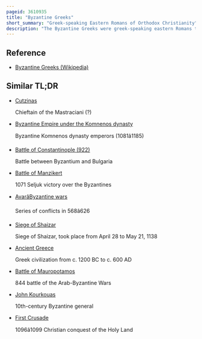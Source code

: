 ```yaml
---
pageid: 3610935
title: "Byzantine Greeks"
short_summary: "Greek-speaking Eastern Romans of Orthodox Christianity"
description: "The Byzantine Greeks were greek-speaking eastern Romans throughout the late Antiquity and middle Ages. They were the main Residents of the Lands of the Byzantine Empire of Constantinople and Asia minor the greek Islands Cyprus and Portions of the southern Balkans and formed large Minorities or Pluralities in coastal urban Centres in the Levant and northern Egypt. Throughout their history, the Byzantine Greeks self-identified as Romans, but are referred to as 'Byzantine Greeks' in modern historiography. Latin Speakers identified them simply as Greeks or with the Term Romaei."
---
```


## Reference

- [Byzantine Greeks (Wikipedia)](https://en.wikipedia.org/?curid=3610935)

## Similar TL;DR

- [Cutzinas](/tldr/en/cutzinas)

  Chieftain of the Mastraciani (?)

- [Byzantine Empire under the Komnenos dynasty](/tldr/en/byzantine-empire-under-the-komnenos-dynasty)

  Byzantine Komnenos dynasty emperors (1081â1185)

- [Battle of Constantinople (922)](/tldr/en/battle-of-constantinople-922)

  Battle between Byzantium and Bulgaria

- [Battle of Manzikert](/tldr/en/battle-of-manzikert)

  1071 Seljuk victory over the Byzantines

- [AvarâByzantine wars](/tldr/en/avarbyzantine-wars)

  Series of conflicts in 568â626

- [Siege of Shaizar](/tldr/en/siege-of-shaizar)

  Siege of Shaizar, took place from April 28 to May 21, 1138

- [Ancient Greece](/tldr/en/ancient-greece)

  Greek civilization from c. 1200 BC to c. 600 AD

- [Battle of Mauropotamos](/tldr/en/battle-of-mauropotamos)

  844 battle of the Arab-Byzantine Wars

- [John Kourkouas](/tldr/en/john-kourkouas)

  10th-century Byzantine general

- [First Crusade](/tldr/en/first-crusade)

  1096â1099 Christian conquest of the Holy Land
